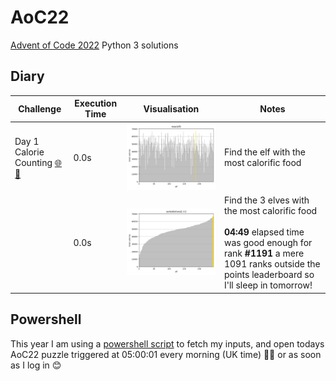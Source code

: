 # AoC22
[Advent of Code 2022](https://adventofcode.com/2022) Python 3 solutions

## Diary

Challenge | Execution Time | Visualisation | Notes
--------- | -------------- | ------------- | -----
Day 1 Calorie Counting [🌐](https://adventofcode.com/2022/day/1)[💾](./day1.py) | 0.0s | [![](./output/day1a.png)](./output/day1a.png)     | Find the elf with the most calorific food
&nbsp; | 0.0s | [![](./output/day1b.png)](./output/day1b.png)  | Find the 3 elves with the most calorific food<br /><br />**04:49** elapsed time was good enough for rank **#1191** a mere 1091 ranks outside the points leaderboard so I'll sleep in tomorrow!

## Powershell

This year I am using a [powershell script](./input/download.ps1) to fetch my inputs, and open todays AoC22 puzzle triggered at 05:00:01 every morning (UK time) 🥱😴 or as soon as I log in 😊